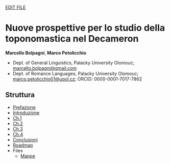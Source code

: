 

[EDIT FILE](https://github.com/olablit2/geoBoccaccio/edit/master/docs/2018-article/index.md)

# Nuove prospettive per lo studio della toponomastica nel Decameron

**Marcello Bolpagni**, **Marco Petolicchio**

* Dept. of General Linguistics, Palacky University Olomouc; marcello.bolpagni@gmail.com
* Dept. of Romance Languages, Palacky University Olomouc; marco.petolicchio01@upol.cz; ORCID: 0000-0001-7017-7862





## Struttura

* [Prefazione](https://olablit2.github.io/geoBoccaccio/2018-article/05-preface)
* [Introduzione](https://olablit2.github.io/geoBoccaccio/2018-article/10-introduction)
* [Ch.1](https://olablit2.github.io/geoBoccaccio/2018-article/20-chapter1)
* [Ch.2](https://olablit2.github.io/geoBoccaccio/2018-article/30-chapter2)
* [Ch.3](https://olablit2.github.io/geoBoccaccio/2018-article/40-chapter3)
* [Ch.4](https://olablit2.github.io/geoBoccaccio/2018-article/50-chapter4)
* [Conclusioni](https://olablit2.github.io/geoBoccaccio/2018-article/90-conclusion)
* [Roadmap](https://olablit2.github.io/geoBoccaccio/2018-article/99-roadmap)
* Files
	* [Mappe](https://olablit2.github.io/geoBoccaccio/2018-article/95-maps)

